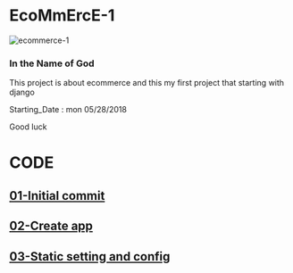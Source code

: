 # EcoMmErcE-1                   

<img src="https://www.e-spincorp.com/wp-content/uploads/2018/01/e-commerce.png" alt="ecommerce-1" >

<h3>In the Name of God </h3>
This project is about ecommerce and this my first project that starting with django 


Starting_Date : mon 05/28/2018

Good luck 


# CODE                  

<a href="https://github.com/riddick1989/EcoMmErcE-1/tree/813de744caea2daa2d54e3bac533834f88907511"><h2>01-Initial commit</h2></a>

<a href="https://github.com/riddick1989/EcoMmErcE-1/tree/efc4d6d274dc2f3f0077b48dfb4358493f3c05af"><h2>02-Create app</h2></a>

<a href="https://github.com/riddick1989/EcoMmErcE-1/tree/b13b3cf0a3e2f851f17f82ac50490ba00ffbe025"><h2>03-Static setting and config</h2></a>


